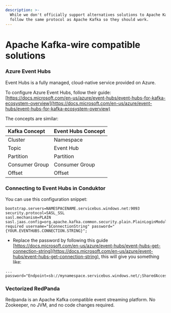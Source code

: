 ```yaml
---
description: >-
  While we don't officially support alternatives solutions to Apache Kafka, they
  follow the same protocol as Apache Kafka so they should work.
---
```


# Apache Kafka-wire compatible solutions

### Azure Event Hubs

Event Hubs is a fully managed, cloud-native service provided on Azure.

To configure Azure Event Hubs, follow their guide: [https://docs.microsoft.com/en-us/azure/event-hubs/event-hubs-for-kafka-ecosystem-overview](https://docs.microsoft.com/en-us/azure/event-hubs/event-hubs-for-kafka-ecosystem-overview)

The concepts are similar:

| Kafka Concept | Event Hubs Concept |
| :--- | :--- |
| Cluster | Namespace |
| Topic | Event Hub |
| Partition | Partition |
| Consumer Group | Consumer Group |
| Offset | Offset |

### Connecting to Event Hubs in Conduktor

You can use this configuration snippet:

```text
bootstrap.servers=NAMESPACENAME.servicebus.windows.net:9093
security.protocol=SASL_SSL
sasl.mechanism=PLAIN
sasl.jaas.config=org.apache.kafka.common.security.plain.PlainLoginModule required username="$ConnectionString" password="{YOUR.EVENTHUBS.CONNECTION.STRING}";
```

* Replace the password by following this guide [https://docs.microsoft.com/en-us/azure/event-hubs/event-hubs-get-connection-string](https://docs.microsoft.com/en-us/azure/event-hubs/event-hubs-get-connection-string), this will give you something like:

```text
... password="Endpoint=sb://mynamespace.servicebus.windows.net/;SharedAccessKeyName=RootManageSharedAccessKey;SharedAccessKey=XXXXXXXXXXXXXXXX";
```

### Vectorized RedPanda

Redpanda is an Apache Kafka compatible event streaming platform. No Zookeeper, no JVM, and no code changes required.

